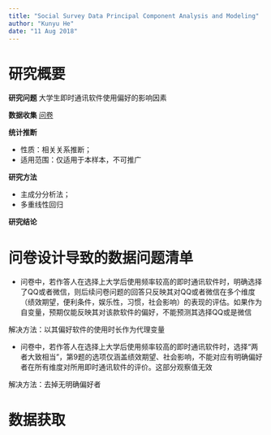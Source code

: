 ```yaml
---
title: "Social Survey Data Principal Component Analysis and Modeling"
author: "Kunyu He"
date: "11 Aug 2018"
---
```


# 研究概要

**研究问题**  大学生即时通讯软件使用偏好的影响因素

**数据收集**  [问卷](https://www.wjx.cn/m/24473165.aspx)

**统计推断**

* 性质：相关关系推断；
* 适用范围：仅适用于本样本，不可推广

**研究方法**  

* 主成分分析法；
* 多重线性回归

**研究结论**

# 问卷设计导致的数据问题清单

* 问卷中，若作答人在选择上大学后使用频率较高的即时通讯软件时，明确选择了QQ或者微信，则后续问卷问题的回答只反映其对QQ或者微信在多个维度（绩效期望，便利条件，娱乐性，习惯，社会影响）的表现的评估。如果作为自变量，预期仅能反映其对该款软件的偏好，不能预测其选择QQ或是微信

解决方法：以其偏好软件的使用时长作为代理变量

* 问卷中，若作答人在选择上大学后使用频率较高的即时通讯软件时，选择“两者大致相当”，第9题的选项仅涵盖绩效期望、社会影响，不能对应有明确偏好者在所有维度对所用即时通讯软件的评价。这部分观察值无效

解决方法：去掉无明确偏好者

# 数据获取

